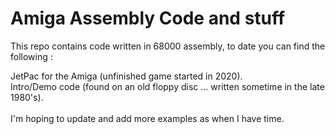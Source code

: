 # Amiga Assembly Code and stuff

This repo contains code written in 68000 assembly, to date you can find the following :

JetPac for the Amiga (unfinished game started in 2020).
<br>
Intro/Demo code (found on an old floppy disc ... written sometime in the late 1980's).
<br>
<br>
I'm hoping to update and add more examples as when I have time.
